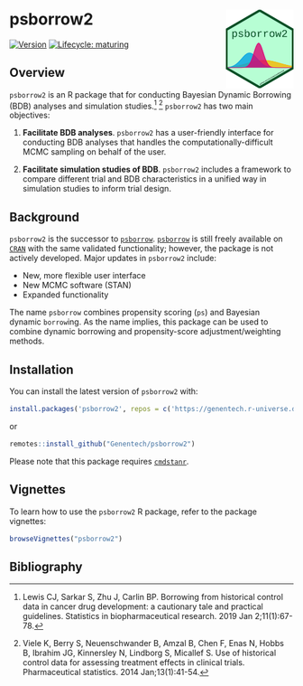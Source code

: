 # psborrow2 <img src="./man/figures/hex.png" align="right" width="120"/>

<!-- badges: start -->

[![Version](https://img.shields.io/static/v1.svg?label=github.com/genentech&message=v.0.0.2.0&color=DC0073)](https://github.com/Genentech/psborrow2)
[![Lifecycle:
maturing](https://img.shields.io/badge/lifecycle-experimental-orange.svg)](https://www.tidyverse.org/lifecycle/#experimental)

<!-- badges: end -->

## Overview

`psborrow2` is an R package that for conducting Bayesian Dynamic Borrowing (BDB)
analyses and simulation studies.[^1] [^2]
`psborrow2` has two main objectives:

1. **Facilitate BDB analyses**. `psborrow2` has a user-friendly interface for
   conducting BDB analyses that handles the computationally-difficult MCMC sampling
   on behalf of the user.

2. **Facilitate simulation studies of BDB**. `psborrow2` includes a
   framework to compare different trial and BDB characteristics in a unified way
   in simulation studies to inform trial design.

## Background

`psborrow2` is the successor to
[`psborrow`](https://github.com/Genentech/psborrow). [`psborrow`](https://github.com/Genentech/psborrow)
is still freely available on [`CRAN`](https://cran.r-project.org/package=psborrow) with the
same validated functionality; however, the package is not actively developed.
Major updates in `psborrow2` include:

- New, more flexible user interface
- New MCMC software (STAN)
- Expanded functionality

The name `psborrow` combines propensity scoring (`ps`) and Bayesian dynamic
`borrow`ing. As the name implies, this package can be used to combine dynamic
borrowing and propensity-score adjustment/weighting methods.

## Installation

You can install the latest version of `psborrow2` with:

```r
install.packages('psborrow2', repos = c('https://genentech.r-universe.dev', 'https://cloud.r-project.org'))
```

or

```r
remotes::install_github("Genentech/psborrow2")
```

Please note that this package requires [`cmdstanr`](https://mc-stan.org/cmdstanr/).

## Vignettes

To learn how to use the `psborrow2` R package, refer to the package vignettes:

```r
browseVignettes("psborrow2")
```

## Bibliography

[^1]:
    Lewis CJ, Sarkar S, Zhu J, Carlin BP. Borrowing from historical control data
    in cancer drug development: a cautionary tale and practical guidelines.
    Statistics in biopharmaceutical research. 2019 Jan 2;11(1):67-78.

[^2]:
    Viele K, Berry S, Neuenschwander B, Amzal B, Chen F, Enas N, Hobbs B,
    Ibrahim JG, Kinnersley N, Lindborg S, Micallef S. Use of historical control
    data for assessing treatment effects in clinical trials. Pharmaceutical
    statistics. 2014 Jan;13(1):41-54.
